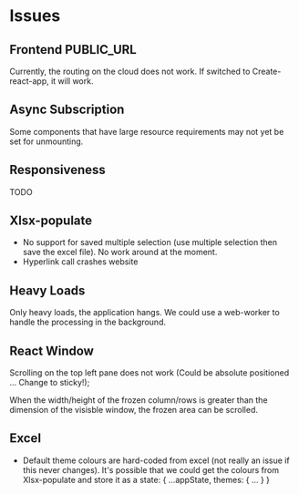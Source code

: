 # Issues

## Frontend PUBLIC_URL

Currently, the routing on the cloud does not work. If switched to Create-react-app, it will work.

## Async Subscription

Some components that have large resource requirements may not yet be set for unmounting.

## Responsiveness

TODO

## Xlsx-populate

- No support for saved multiple selection (use multiple selection then save the excel file). No work around at the moment.
- Hyperlink call crashes website

## Heavy Loads

Only heavy loads, the application hangs. We could use a web-worker to handle the processing in the background.

## React Window

Scrolling on the top left pane does not work (Could be absolute positioned ... Change to sticky!);

When the width/height of the frozen column/rows is greater than the dimension of the visisble window, the frozen area can be scrolled.

## Excel

- Default theme colours are hard-coded from excel (not really an issue if this never changes). It's possible that we could get the colours from Xlsx-populate and store it as a state: { ...appState, themes: { ... } }
